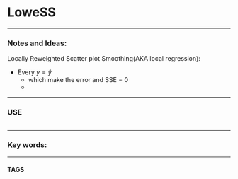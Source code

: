 # LoweSS


---
### Notes and Ideas:
Locally Reweighted Scatter plot Smoothing(AKA local regression): 
- Every $y = \hat{y}$
	- which make the error and SSE = 0
	- 

---
### USE

```

```

---

### Key words:

---
#### TAGS